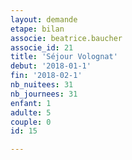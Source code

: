 ```yaml
---
layout: demande
etape: bilan
associe: beatrice.baucher
associe_id: 21
title: 'Séjour Volognat'
debut: '2018-01-1'
fin: '2018-02-1'
nb_nuitees: 31
nb_journees: 31
enfant: 1
adulte: 5
couple: 0
id: 15

---
```


